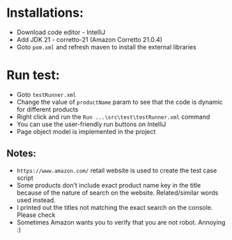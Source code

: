 # Installations:
- Download code editor - IntelliJ
- Add JDK 21 - corretto-21 (Amazon Corretto 21.0.4)
- Goto `pom.xml` and refresh maven to install the external libraries

# Run test: 
- Goto `testRunner.xml` 
- Change the value of `productName` param to see that the code is dynamic for different products
- Right click and run the `Run ...\src\test\testRunner.xml` command
- You can use the user-friendly run buttons on IntelliJ
- Page object model is implemented in the project

## Notes: 
- `https://www.amazon.com/` retail website is used to create the test case script
- Some products don't include exact product name key in the title because of the nature of search on the website. Related/similar words used instead.
- I printed out the titles not matching the exact search on the console. Please check
- Sometimes Amazon wants you to verify that you are not robot. Annoying :)
